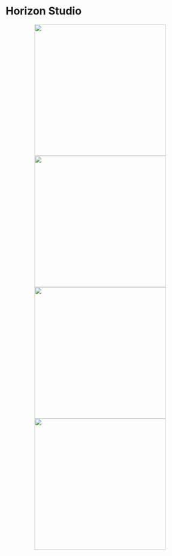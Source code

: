 # Horizon Studio

<center>
<a href="/Titanium/"><img src="/Titanium/assets/TitaniumLogo.png" width="350"></a>
<a href="/MatterOverdrive/"><img src="/MatterOverdrive/assets/MatterOverdriveLogo.png" width="350"></a>
</center>
<center>
<a href="/Electrodynamics/"><img src="/Electrodynamics/assets/EDXLogo.png" width="350"></a>
<a href="/GSuite/"><img src="/GSuite/assets/GSuiteLogo.png" width="350"></a>
</center>